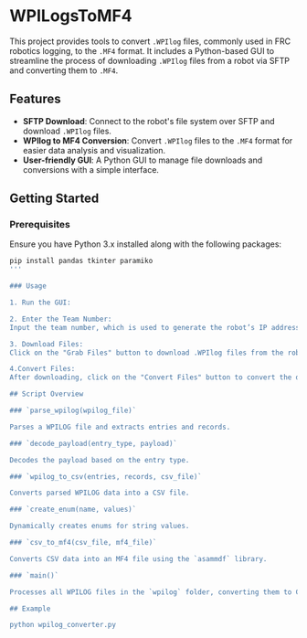 # WPILogsToMF4

This project provides tools to convert `.WPIlog` files, commonly used in FRC robotics logging, to the `.MF4` format. It includes a Python-based GUI to streamline the process of downloading `.WPIlog` files from a robot via SFTP and converting them to `.MF4`.

## Features

- **SFTP Download**: Connect to the robot's file system over SFTP and download `.WPIlog` files.
- **WPIlog to MF4 Conversion**: Convert `.WPIlog` files to the `.MF4` format for easier data analysis and visualization.
- **User-friendly GUI**: A Python GUI to manage file downloads and conversions with a simple interface.

## Getting Started

### Prerequisites

Ensure you have Python 3.x installed along with the following packages:

```bash
pip install pandas tkinter paramiko
'''

### Usage

1. Run the GUI:

2. Enter the Team Number:
Input the team number, which is used to generate the robot’s IP address.

3. Download Files:
Click on the "Grab Files" button to download .WPIlog files from the robot.

4.Convert Files:
After downloading, click on the "Convert Files" button to convert the downloaded .WPIlog files to .MF4.

## Script Overview

### `parse_wpilog(wpilog_file)`

Parses a WPILOG file and extracts entries and records.

### `decode_payload(entry_type, payload)`

Decodes the payload based on the entry type.

### `wpilog_to_csv(entries, records, csv_file)`

Converts parsed WPILOG data into a CSV file.

### `create_enum(name, values)`

Dynamically creates enums for string values.

### `csv_to_mf4(csv_file, mf4_file)`

Converts CSV data into an MF4 file using the `asammdf` library.

### `main()`

Processes all WPILOG files in the `wpilog` folder, converting them to CSV and MF4 formats if they are not already up-to-date.

## Example

python wpilog_converter.py
